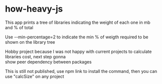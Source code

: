 # how-heavy-js
 This app prints a tree of libraries indicating the weight of each one in mb and % of total

 Use --min-percentage=2 to indicate the min % of weigth required to be shown on the library tree

 Hobby project because I was not happy with current projects to calculate libraries cost, next step gonna \
 show peer dependency between packages

 This is still not published, use npm link to install the command, then you can use "calcSize" on any project